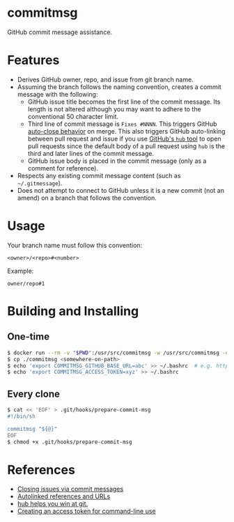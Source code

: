 # commitmsg

GitHub commit message assistance.

# Features

* Derives GitHub owner, repo, and issue from git branch name.
* Assuming the branch follows the naming convention, creates a commit message with the following:
    * GitHub issue title becomes the first line of the commit message. Its length is not altered although you may want to adhere to the conventional 50 character limit.
    * Third line of commit message is `Fixes #NNNN`. This triggers GitHub [auto-close behavior](https://help.github.com/articles/closing-issues-via-commit-messages/) on merge. This also triggers GitHub auto-linking between pull request and issue if you use [GitHub's `hub` tool](https://github.com/github/hub) to open pull requests since the default body of a pull request using `hub` is the third and later lines of the commit message.
    * GitHub issue body is placed in the commit message (only as a comment for reference).
* Respects any existing commit message content (such as `~/.gitmessage`).
* Does not attempt to connect to GitHub unless it is a new commit (not an amend) on a branch that follows the convention.

# Usage

Your branch name must follow this convention:

`<owner>/<repo>#<number>`

Example:

`owner/repo#1`

# Building and Installing

## One-time

```bash
$ docker run --rm -v "$PWD":/usr/src/commitmsg -w /usr/src/commitmsg -e GOOS=darwin -e GOARCH=amd64 golang:1.6 bash -c make
$ cp ./commitmsg <somewhere-on-path>
$ echo 'export COMMITMSG_GITHUB_BASE_URL=abc' >> ~/.bashrc  # e.g. https://api.github.com/
$ echo 'export COMMITMSG_ACCESS_TOKEN=xyz' >> ~/.bashrc
```

## Every clone

```bash
$ cat << 'EOF' > .git/hooks/prepare-commit-msg
#!/bin/sh

commitmsg "${@}"
EOF
$ chmod +x .git/hooks/prepare-commit-msg
```

# References

* [Closing issues via commit messages](https://help.github.com/articles/closing-issues-via-commit-messages/)
* [Autolinked references and URLs](https://help.github.com/articles/autolinked-references-and-urls/#issues-and-pull-requests)
* [hub helps you win at git.](https://github.com/github/hub)
* [Creating an access token for command-line use](https://help.github.com/articles/creating-an-access-token-for-command-line-use/)